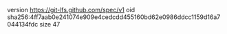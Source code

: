 version https://git-lfs.github.com/spec/v1
oid sha256:4ff7aab0e241074e909e4cedcdd455160bd62e0986ddcc1159d16a7044134fdc
size 47
